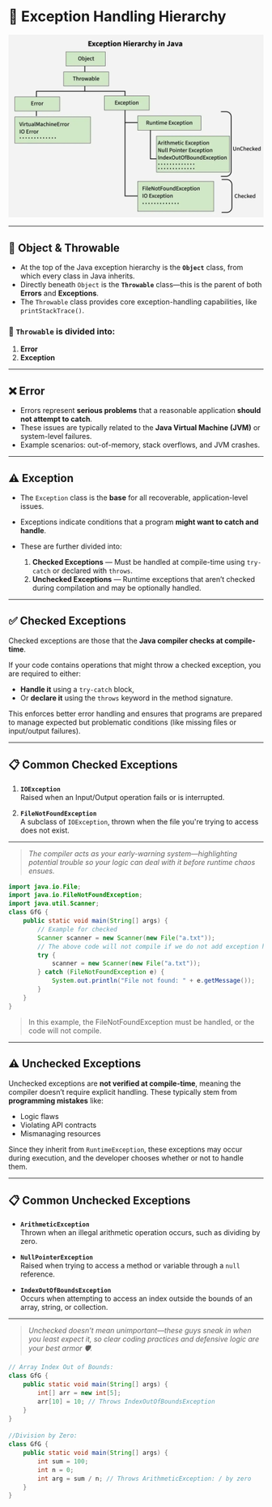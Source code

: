 # 🎯 Exception Handling Hierarchy

![Exception Hierarchy Diagram](image.png)

---

## 🧱 Object & Throwable

- At the top of the Java exception hierarchy is the **`Object`** class, from which every class in Java inherits.
- Directly beneath `Object` is the **`Throwable`** class—this is the parent of both **Errors** and **Exceptions**.
- The `Throwable` class provides core exception-handling capabilities, like `printStackTrace()`.

### 🔀 `Throwable` is divided into:

1. **Error**
2. **Exception**

---

## ❌ Error

- Errors represent **serious problems** that a reasonable application **should not attempt to catch**.
- These issues are typically related to the **Java Virtual Machine (JVM)** or system-level failures.
- Example scenarios: out-of-memory, stack overflows, and JVM crashes.

---

## ⚠️ Exception

- The `Exception` class is the **base** for all recoverable, application-level issues.
- Exceptions indicate conditions that a program **might want to catch and handle**.
- These are further divided into:

  1. **Checked Exceptions** — Must be handled at compile-time using `try-catch` or declared with `throws`.
  2. **Unchecked Exceptions** — Runtime exceptions that aren’t checked during compilation and may be optionally handled.

---

## ✅ Checked Exceptions

Checked exceptions are those that the **Java compiler checks at compile-time**.

If your code contains operations that might throw a checked exception, you are required to either:

- **Handle it** using a `try-catch` block,
- Or **declare it** using the `throws` keyword in the method signature.

This enforces better error handling and ensures that programs are prepared to manage expected but problematic conditions (like missing files or input/output failures).

---

## 📋 Common Checked Exceptions

1. **`IOException`**  
   Raised when an Input/Output operation fails or is interrupted.

2. **`FileNotFoundException`**  
   A subclass of `IOException`, thrown when the file you're trying to access does not exist.

---

> _The compiler acts as your early-warning system—highlighting potential trouble so your logic can deal with it before runtime chaos ensues._

```java
import java.io.File;
import java.io.FileNotFoundException;
import java.util.Scanner;
class GfG {
    public static void main(String[] args) {
        // Example for checked
        Scanner scanner = new Scanner(new File("a.txt"));
        // The above code will not compile if we do not add exception handling code
        try {
            scanner = new Scanner(new File("a.txt"));
        } catch (FileNotFoundException e) {
            System.out.println("File not found: " + e.getMessage());
        }
    }
}
```

> In this example, the FileNotFoundException must be handled, or the code will not compile.

---

## ⚠️ Unchecked Exceptions

Unchecked exceptions are **not verified at compile-time**, meaning the compiler doesn’t require explicit handling. These typically stem from **programming mistakes** like:

- Logic flaws
- Violating API contracts
- Mismanaging resources

Since they inherit from `RuntimeException`, these exceptions may occur during execution, and the developer chooses whether or not to handle them.

---

## 📋 Common Unchecked Exceptions

- **`ArithmeticException`**  
  Thrown when an illegal arithmetic operation occurs, such as dividing by zero.

- **`NullPointerException`**  
  Raised when trying to access a method or variable through a `null` reference.

- **`IndexOutOfBoundsException`**  
  Occurs when attempting to access an index outside the bounds of an array, string, or collection.

---

> _Unchecked doesn’t mean unimportant—these guys sneak in when you least expect it, so clear coding practices and defensive logic are your best armor 🛡️._

```java
// Array Index Out of Bounds:
class GfG {
    public static void main(String[] args) {
        int[] arr = new int[5];
        arr[10] = 10; // Throws IndexOutOfBoundsException
    }
}

//Division by Zero:
class GfG {
    public static void main(String[] args) {
        int sum = 100;
        int n = 0;
        int arg = sum / n; // Throws ArithmeticException: / by zero
    }
}
```
